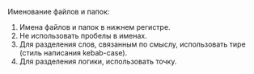 Именование файлов и папок:
1. Имена файлов и папок в нижнем регистре.
2. Не использовать пробелы в именах. 
3. Для разделения слов, связанным по смыслу, использовать тире (стиль написания kebab-case).
4. Для разделения логики, использовать точку.